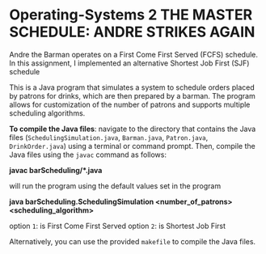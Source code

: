# Operating-Systems 2 THE MASTER SCHEDULE: ANDRE STRIKES AGAIN 

Andre the Barman operates on a First Come First Served (FCFS) schedule. In this assignment, I implemented an alternative Shortest Job First (SJF) schedule

This is a Java program that simulates a system to schedule orders placed by patrons for drinks, which are then prepared by a barman. The program allows for customization of the number of patrons and supports multiple scheduling algorithms.

**To compile the Java files**: navigate to the directory that contains the Java files (`SchedulingSimulation.java`, `Barman.java`, `Patron.java`, `DrinkOrder.java`) using a terminal or command prompt. Then, compile the Java files using the `javac` command as follows:

**javac barScheduling/*.java**

will run the program using the default values set in the program

**java barScheduling.SchedulingSimulation <number_of_patrons> <scheduling_algorithm>**

option `1`: is First Come First Served
option `2`: is Shortest Job First

Alternatively, you can use the provided `makefile` to compile the Java files.

